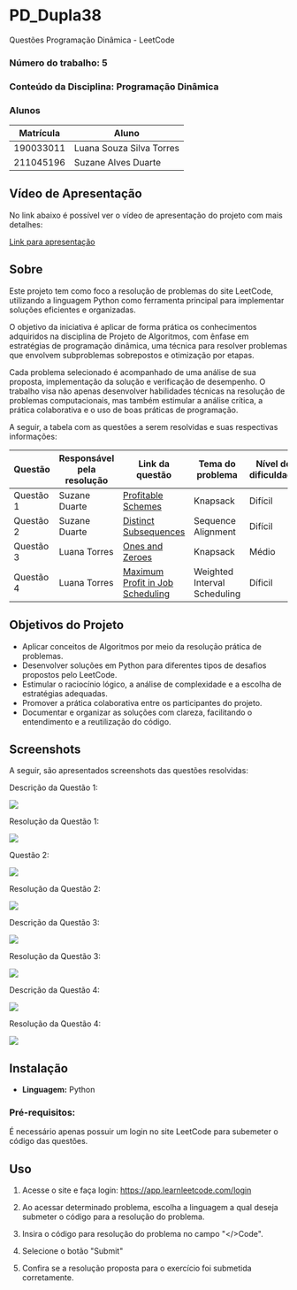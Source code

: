 # PD_Dupla38
Questões Programação Dinâmica - LeetCode

### **Número do trabalho:** 5
### **Conteúdo da Disciplina:** Programação Dinâmica

### **Alunos**

| Matrícula   | Aluno                                       |
|-------------|---------------------------------------------|
| 190033011   |  Luana Souza Silva Torres          |
| 211045196   | Suzane Alves Duarte        |

## **Vídeo de Apresentação**

No link abaixo é possível ver o vídeo de apresentação do projeto com mais detalhes:

[Link para apresentação](...)

## **Sobre**

Este projeto tem como foco a resolução de problemas do site LeetCode, utilizando a linguagem Python como ferramenta principal para implementar soluções eficientes e organizadas.

O objetivo da iniciativa é aplicar de forma prática os conhecimentos adquiridos na disciplina de Projeto de Algoritmos, com ênfase em estratégias de programação dinâmica, uma técnica para resolver problemas que envolvem subproblemas sobrepostos e otimização por etapas.

Cada problema selecionado é acompanhado de uma análise de sua proposta, implementação da solução e verificação de desempenho. O trabalho visa não apenas desenvolver habilidades técnicas na resolução de problemas computacionais, mas também estimular a análise crítica, a prática colaborativa e o uso de boas práticas de programação.

A seguir, a tabela com as questões a serem resolvidas e suas respectivas informações:

| Questão | Responsável pela resolução | Link da questão | Tema do problema | Nível de dificuldade |
|--------|---------------------------|----------------|------------------------|----------------------|
|Questão 1| Suzane Duarte | [Profitable Schemes](https://leetcode.com/problems/profitable-schemes/description/) | Knapsack | Difícil |
|Questão 2| Suzane Duarte | [Distinct Subsequences](https://leetcode.com/problems/distinct-subsequences/) | Sequence Alignment  | Difícil |
|Questão 3| Luana Torres | [Ones and Zeroes](https://leetcode.com/problems/ones-and-zeroes/) | Knapsack | Médio |
|Questão 4| Luana Torres |[Maximum Profit in Job Scheduling](https://leetcode.com/problems/maximum-profit-in-job-scheduling/) | Weighted Interval Scheduling | Díficil |


## **Objetivos do Projeto**

- Aplicar conceitos de Algoritmos por meio da resolução prática de problemas.
- Desenvolver soluções em Python para diferentes tipos de desafios propostos pelo LeetCode.
- Estimular o raciocínio lógico, a análise de complexidade e a escolha de estratégias adequadas. 
- Promover a prática colaborativa entre os participantes do projeto.
- Documentar e organizar as soluções com clareza, facilitando o entendimento e a reutilização do código.


## **Screenshots**

A seguir, são apresentados screenshots das questões resolvidas: 

Descrição da Questão 1:

![](assets/questao1.png)

Resolução da Questão 1: 

![](assets/ProfitableSchemes.png)

Questão 2:

![](assets/questao2.png)

Resolução da Questão 2: 

![](assets/DistinctSubsequences.png)

Descrição da Questão 3:

![](assets\474Problem.png) 

Resolução da Questão 3: 

![](assets\474Resolution.png) 

Descrição da Questão 4:

![](assets\1235Problem.png) 

Resolução da Questão 4: 

![](assets\1235Resolution.png) 

## **Instalação**

- **Linguagem:** Python  

### **Pré-requisitos:**  

É necessário apenas possuir um login no site LeetCode para subemeter o código das questões. 

## **Uso**

1. Acesse o site e faça login: https://app.learnleetcode.com/login

2. Ao acessar determinado problema, escolha a linguagem a qual deseja submeter o código para a resolução do problema.

3. Insira o código para resolução do problema no campo "</>Code". 

4. Selecione o botão "Submit" 

5. Confira se a resolução proposta para o exercício foi submetida corretamente.
